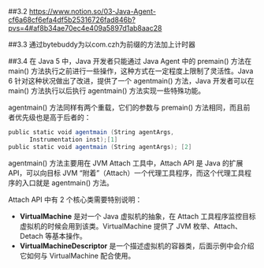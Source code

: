##3.2
https://www.notion.so/03-Java-Agent-cf6a68cf6efa4df5b25316726fad846b?pvs=4#af8b34ae70ec4e409a5897d1ab8aac28

##3.3
通过bytebuddy为以com.czh为前缀的方法加上计时器

##3.4
在 Java 5 中，Java 开发者只能通过 Java Agent 中的 premain() 方法在 main() 方法执行之前进行一些操作，这种方式在一定程度上限制了灵活性。Java 6 针对这种状况做出了改进，提供了一个 agentmain() 方法，Java 开发者可以在 main() 方法执行以后执行 agentmain() 方法实现一些特殊功能。

agentmain() 方法同样有两个重载，它们的参数与 premain() 方法相同，而且前者优先级也是高于后者的：

```java
public static void agentmain (String agentArgs,
      Instrumentation inst);[1]
public static void agentmain (String agentArgs); [2]
```

agentmain() 方法主要用在 JVM Attach 工具中，Attach API 是 Java 的扩展 API，可以向目标 JVM “附着”（Attach）一个代理工具程序，而这个代理工具程序的入口就是 agentmain() 方法。

Attach API 中有 2 个核心类需要特别说明：

- **VirtualMachine** 是对一个 Java 虚拟机的抽象，在 Attach 工具程序监控目标虚拟机的时候会用到该类。VirtualMachine 提供了 JVM 枚举、Attach、Detach 等基本操作。
- **VirtualMachineDescriptor** 是一个描述虚拟机的容器类，后面示例中会介绍它如何与 VirtualMachine 配合使用。